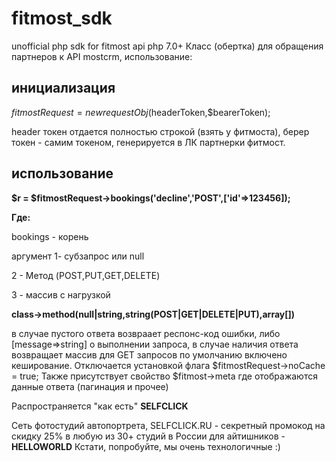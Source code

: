 # fitmost_sdk
unofficial php sdk for fitmost api
php 7.0+
Класс (обертка) для обращения партнеров к API mostcrm, использование:

## инициализация
$fitmostRequest = new requestObj($headerToken,$bearerToken);

header токен отдается полностью строкой (взять у фитмоста), берер токен - самим токеном, генерируется в ЛК партнерки фитмост.

## использование
**$r = $fitmostRequest->bookings('decline','POST',['id'=>123456]);**

**Где:**

  bookings - корень
  
  аргумент 1- субзапрос или null
  
  2 - Метод (POST,PUT,GET,DELETE)
  
  3 - массив c нагрузкой 
  
**class->method(null|string,string(POST|GET|DELETE|PUT),array[])**

в случае пустого ответа возвраает респонс-код ошибки, либо [message=>string] о выполнении запроса, в случае наличия ответа возвращает массив
для GET запросов по умолчанию включено кеширование. Отключается установкой флага $fitmostRequest->noCache = true; 
Также присутствует свойство $fitmost->meta где отображаются данные ответа (пагинация и прочее)


Распространяется "как есть"
**SELFCLICK**

Сеть фотостудий автопортрета, SELFCLICK.RU - секретный промокод на скидку 25% в любую из 30+ студий в России для айтишников - **HELLOWORLD**
Кстати, попробуйте, мы очень технологичные :)
